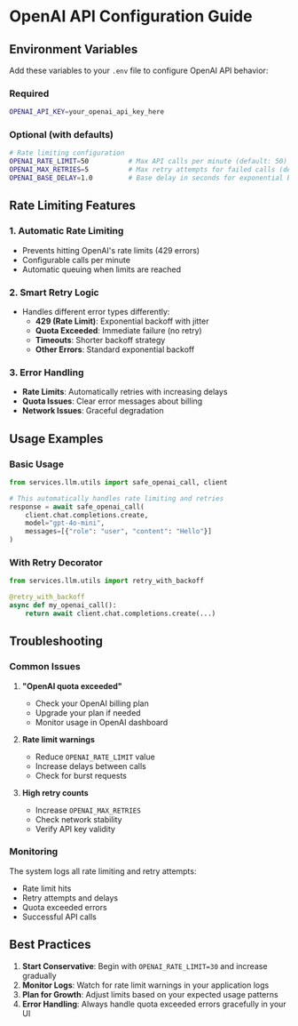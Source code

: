 # OpenAI API Configuration Guide

## Environment Variables

Add these variables to your `.env` file to configure OpenAI API behavior:

### Required
```bash
OPENAI_API_KEY=your_openai_api_key_here
```

### Optional (with defaults)
```bash
# Rate limiting configuration
OPENAI_RATE_LIMIT=50          # Max API calls per minute (default: 50)
OPENAI_MAX_RETRIES=5          # Max retry attempts for failed calls (default: 5)
OPENAI_BASE_DELAY=1.0         # Base delay in seconds for exponential backoff (default: 1.0)
```

## Rate Limiting Features

### 1. **Automatic Rate Limiting**
- Prevents hitting OpenAI's rate limits (429 errors)
- Configurable calls per minute
- Automatic queuing when limits are reached

### 2. **Smart Retry Logic**
- Handles different error types differently:
  - **429 (Rate Limit)**: Exponential backoff with jitter
  - **Quota Exceeded**: Immediate failure (no retry)
  - **Timeouts**: Shorter backoff strategy
  - **Other Errors**: Standard exponential backoff

### 3. **Error Handling**
- **Rate Limits**: Automatically retries with increasing delays
- **Quota Issues**: Clear error messages about billing
- **Network Issues**: Graceful degradation

## Usage Examples

### Basic Usage
```python
from services.llm.utils import safe_openai_call, client

# This automatically handles rate limiting and retries
response = await safe_openai_call(
    client.chat.completions.create,
    model="gpt-4o-mini",
    messages=[{"role": "user", "content": "Hello"}]
)
```

### With Retry Decorator
```python
from services.llm.utils import retry_with_backoff

@retry_with_backoff
async def my_openai_call():
    return await client.chat.completions.create(...)
```

## Troubleshooting

### Common Issues

1. **"OpenAI quota exceeded"**
   - Check your OpenAI billing plan
   - Upgrade your plan if needed
   - Monitor usage in OpenAI dashboard

2. **Rate limit warnings**
   - Reduce `OPENAI_RATE_LIMIT` value
   - Increase delays between calls
   - Check for burst requests

3. **High retry counts**
   - Increase `OPENAI_MAX_RETRIES`
   - Check network stability
   - Verify API key validity

### Monitoring

The system logs all rate limiting and retry attempts:
- Rate limit hits
- Retry attempts and delays
- Quota exceeded errors
- Successful API calls

## Best Practices

1. **Start Conservative**: Begin with `OPENAI_RATE_LIMIT=30` and increase gradually
2. **Monitor Logs**: Watch for rate limit warnings in your application logs
3. **Plan for Growth**: Adjust limits based on your expected usage patterns
4. **Error Handling**: Always handle quota exceeded errors gracefully in your UI
